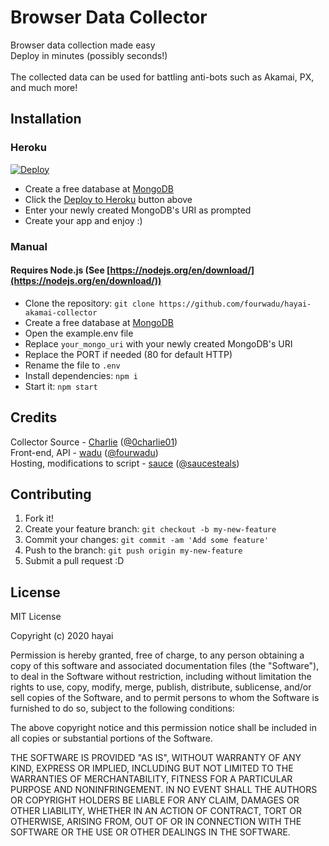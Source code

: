 # Browser Data Collector

Browser data collection made easy\
Deploy in minutes (possibly seconds!)\
\
The collected data can be used for battling anti-bots such as Akamai, PX, and much more!

## Installation

### Heroku

[![Deploy](https://www.herokucdn.com/deploy/button.svg)](https://heroku.com/deploy?template=https://github.com/fourwadu/hayai-akamai-collector/blob/main)


* Create a free database at [MongoDB](https://www.mongodb.com/)
* Click the [Deploy to Heroku](https://heroku.com/deploy?template=https://github.com/fourwadu/hayai-akamai-collector/blob/main) button above
* Enter your newly created MongoDB's URI as prompted
* Create your app and enjoy :)

### Manual
#### Requires Node.js (See [https://nodejs.org/en/download/](https://nodejs.org/en/download/))
* Clone the repository: `git clone https://github.com/fourwadu/hayai-akamai-collector`
* Create a free database at [MongoDB](https://www.mongodb.com/)
* Open the example.env file
* Replace `your_mongo_uri` with your newly created MongoDB's URI
* Replace the PORT if needed (80 for default HTTP)
* Rename the file to `.env`
* Install dependencies: `npm i`
* Start it: `npm start`

## Credits
 
Collector Source - [Charlie](https://github.com/CharlieAIO/akamai-collector) ([@0charlie01](https://twitter.com/0charlie01))\
Front-end, API - [wadu](https://github.com/fourwadu) ([@fourwadu](https://github.com/fourwadu))\
Hosting, modifications to script - [sauce](https://github.com/saucesteals) ([@saucesteals](https://twitter.com/saucesteals))

## Contributing
 
1. Fork it!
2. Create your feature branch: `git checkout -b my-new-feature`
3. Commit your changes: `git commit -am 'Add some feature'`
4. Push to the branch: `git push origin my-new-feature`
5. Submit a pull request :D

## License
 
MIT License

Copyright (c) 2020 hayai

Permission is hereby granted, free of charge, to any person obtaining a copy
of this software and associated documentation files (the "Software"), to deal
in the Software without restriction, including without limitation the rights
to use, copy, modify, merge, publish, distribute, sublicense, and/or sell
copies of the Software, and to permit persons to whom the Software is
furnished to do so, subject to the following conditions:

The above copyright notice and this permission notice shall be included in all
copies or substantial portions of the Software.

THE SOFTWARE IS PROVIDED "AS IS", WITHOUT WARRANTY OF ANY KIND, EXPRESS OR
IMPLIED, INCLUDING BUT NOT LIMITED TO THE WARRANTIES OF MERCHANTABILITY,
FITNESS FOR A PARTICULAR PURPOSE AND NONINFRINGEMENT. IN NO EVENT SHALL THE
AUTHORS OR COPYRIGHT HOLDERS BE LIABLE FOR ANY CLAIM, DAMAGES OR OTHER
LIABILITY, WHETHER IN AN ACTION OF CONTRACT, TORT OR OTHERWISE, ARISING FROM,
OUT OF OR IN CONNECTION WITH THE SOFTWARE OR THE USE OR OTHER DEALINGS IN THE
SOFTWARE.
